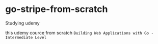 # go-stripe-from-scratch
Studying udemy

this udemy cource from scratch
`Building Web Applications with Go - Intermediate Level`
